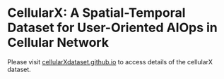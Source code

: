 # CellularX: A Spatial-Temporal Dataset for User-Oriented AIOps in Cellular Network

Please visit [cellularXdataset.github.io](http://cellularXdataset.github.io) to access details of the cellularX dataset.
